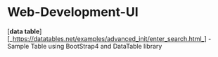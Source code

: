 # Web-Development-UI
[**data table**][_https://datatables.net/examples/advanced_init/enter_search.html_]
-Sample Table using BootStrap4 and DataTable library
